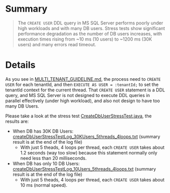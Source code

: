 # Summary

> The `CREATE USER` DDL query in MS SQL Server performs poorly under high workloads and with many DB users.
> Stress tests show significant performance degradation as the number of DB users increases,
> with execution times rising from ~10 ms (10 users) to ~1200 ms (30K users) and many errors read timeout.

# Details

As you see in [MULTI_TENANT_GUIDELINE.md](MULTI_TENANT_GUIDELINE.md), the process need to `CREATE USER` for each
tenantId, and then `EXECUTE AS USER = :tenantId;` to set the tenantId context for the current thread.
That `CREATE USER` statement is a DDL query, and MS SQL Server is not designed to execute DDL queries in parallel
effectively (under high workload), and also not design to have too many DB Users.

Please take a look at the stress
test [CreateDbUserStressTest.java](src/test/java/org/tnmk/practice_spring_jpa/pro07_multi_tenant_row_level/common/CreateDbUserStressTest.java),
the results are:

- When DB has 30K DB
  Users: [createDbUserStressTestLog_30KUsers_5threads_4loops.txt](createDbUserStressTestLog_30KUsers_5threads_4loops.txt) (summary result is at the end of the log file)
    - With just 5 theads, 4 loops per thread, each `CREATE USER` takes about 1.2 seconds (way too slow)
      because this statement normally only need less than 20 milliseconds.
- When DB has only 10 DB
  Users: [createDbUserStressTestLog_10Users_5threads_4loops.txt](createDbUserStressTestLog_10Users_5threads_4loops.txt) (summary result is at the end of the log file)
    - With just 5 theads, 4 loops per thread, each `CREATE USER` takes about 10 ms (normal speed).
